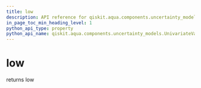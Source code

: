 ```yaml
---
title: low
description: API reference for qiskit.aqua.components.uncertainty_models.UnivariateVariationalDistribution.low
in_page_toc_min_heading_level: 1
python_api_type: property
python_api_name: qiskit.aqua.components.uncertainty_models.UnivariateVariationalDistribution.low
---
```


# low

returns low

